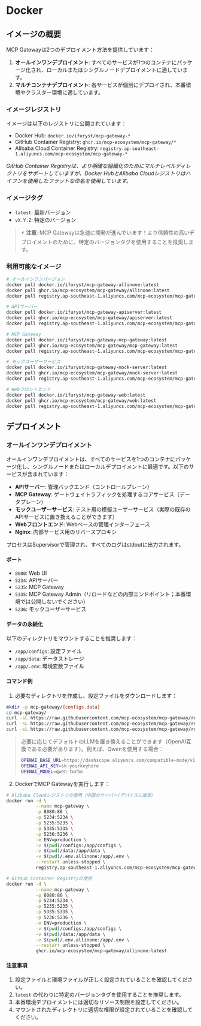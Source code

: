 # Docker

## イメージの概要

MCP Gatewayは2つのデプロイメント方法を提供しています：
1. **オールインワンデプロイメント**: すべてのサービスが1つのコンテナにパッケージ化され、ローカルまたはシングルノードデプロイメントに適しています。
2. **マルチコンテナデプロイメント**: 各サービスが個別にデプロイされ、本番環境やクラスター環境に適しています。

### イメージレジストリ

イメージは以下のレジストリに公開されています：
- Docker Hub: `docker.io/ifuryst/mcp-gateway-*`
- GitHub Container Registry: `ghcr.io/mcp-ecosystem/mcp-gateway/*`
- Alibaba Cloud Container Registry: `registry.ap-southeast-1.aliyuncs.com/mcp-ecosystem/mcp-gateway-*`

*GitHub Container Registryは、より明確な組織化のためにマルチレベルディレクトリをサポートしていますが、Docker HubとAlibaba Cloudレジストリはハイフンを使用したフラットな命名を使用しています。*

### イメージタグ

- `latest`: 最新バージョン
- `vX.Y.Z`: 特定のバージョン

> ⚡ **注意**: MCP Gatewayは急速に開発が進んでいます！より信頼性の高いデプロイメントのために、特定のバージョンタグを使用することを推奨します。

### 利用可能なイメージ

```bash
# オールインワンバージョン
docker pull docker.io/ifuryst/mcp-gateway-allinone:latest
docker pull ghcr.io/mcp-ecosystem/mcp-gateway/allinone:latest
docker pull registry.ap-southeast-1.aliyuncs.com/mcp-ecosystem/mcp-gateway-allinone:latest

# APIサーバー
docker pull docker.io/ifuryst/mcp-gateway-apiserver:latest
docker pull ghcr.io/mcp-ecosystem/mcp-gateway/apiserver:latest
docker pull registry.ap-southeast-1.aliyuncs.com/mcp-ecosystem/mcp-gateway-apiserver:latest

# MCP Gateway
docker pull docker.io/ifuryst/mcp-gateway-mcp-gateway:latest
docker pull ghcr.io/mcp-ecosystem/mcp-gateway/mcp-gateway:latest
docker pull registry.ap-southeast-1.aliyuncs.com/mcp-ecosystem/mcp-gateway-mcp-gateway:latest

# モックユーザーサービス
docker pull docker.io/ifuryst/mcp-gateway-mock-server:latest
docker pull ghcr.io/mcp-ecosystem/mcp-gateway/mock-server:latest
docker pull registry.ap-southeast-1.aliyuncs.com/mcp-ecosystem/mcp-gateway-mock-server:latest

# Webフロントエンド
docker pull docker.io/ifuryst/mcp-gateway-web:latest
docker pull ghcr.io/mcp-ecosystem/mcp-gateway/web:latest
docker pull registry.ap-southeast-1.aliyuncs.com/mcp-ecosystem/mcp-gateway-web:latest
```

## デプロイメント

### オールインワンデプロイメント

オールインワンデプロイメントは、すべてのサービスを1つのコンテナにパッケージ化し、シングルノードまたはローカルデプロイメントに最適です。以下のサービスが含まれています：
- **APIサーバー**: 管理バックエンド（コントロールプレーン）
- **MCP Gateway**: ゲートウェイトラフィックを処理するコアサービス（データプレーン）
- **モックユーザーサービス**: テスト用の模擬ユーザーサービス（実際の既存のAPIサービスに置き換えることができます）
- **Webフロントエンド**: Webベースの管理インターフェース
- **Nginx**: 内部サービス用のリバースプロキシ

プロセスはSupervisorで管理され、すべてのログはstdoutに出力されます。

#### ポート

- `8080`: Web UI
- `5234`: APIサーバー
- `5235`: MCP Gateway
- `5335`: MCP Gateway Admin（リロードなどの内部エンドポイント；本番環境では公開しないでください）
- `5236`: モックユーザーサービス

#### データの永続化

以下のディレクトリをマウントすることを推奨します：
- `/app/configs`: 設定ファイル
- `/app/data`: データストレージ
- `/app/.env`: 環境変数ファイル

#### コマンド例

1. 必要なディレクトリを作成し、設定ファイルをダウンロードします：

```bash
mkdir -p mcp-gateway/{configs,data}
cd mcp-gateway/
curl -sL https://raw.githubusercontent.com/mcp-ecosystem/mcp-gateway/refs/heads/main/configs/apiserver.yaml -o configs/apiserver.yaml
curl -sL https://raw.githubusercontent.com/mcp-ecosystem/mcp-gateway/refs/heads/main/configs/mcp-gateway.yaml -o configs/mcp-gateway.yaml
curl -sL https://raw.githubusercontent.com/mcp-ecosystem/mcp-gateway/refs/heads/main/.env.example -o .env.allinone
```

> 必要に応じてデフォルトのLLMを置き換えることができます（OpenAI互換である必要があります）。例えば、Qwenを使用する場合：
> ```bash
> OPENAI_BASE_URL=https://dashscope.aliyuncs.com/compatible-mode/v1/
> OPENAI_API_KEY=sk-yourkeyhere
> OPENAI_MODEL=qwen-turbo
> ```

2. DockerでMCP Gatewayを実行します：

```bash
# Alibaba Cloudレジストリの使用（中国のサーバー/デバイスに推奨）
docker run -d \
           --name mcp-gateway \
           -p 8080:80 \
           -p 5234:5234 \
           -p 5235:5235 \
           -p 5335:5335 \
           -p 5236:5236 \
           -e ENV=production \
           -v $(pwd)/configs:/app/configs \
           -v $(pwd)/data:/app/data \
           -v $(pwd)/.env.allinone:/app/.env \
           --restart unless-stopped \
           registry.ap-southeast-1.aliyuncs.com/mcp-ecosystem/mcp-gateway-allinone:latest

# GitHub Container Registryの使用
docker run -d \
           --name mcp-gateway \
           -p 8080:80 \
           -p 5234:5234 \
           -p 5235:5235 \
           -p 5335:5335 \
           -p 5236:5236 \
           -e ENV=production \
           -v $(pwd)/configs:/app/configs \
           -v $(pwd)/data:/app/data \
           -v $(pwd)/.env.allinone:/app/.env \
           --restart unless-stopped \
           ghcr.io/mcp-ecosystem/mcp-gateway/allinone:latest
```

#### 注意事項

1. 設定ファイルと環境ファイルが正しく設定されていることを確認してください。
2. `latest` の代わりに特定のバージョンタグを使用することを推奨します。
3. 本番環境デプロイメントには適切なリソース制限を設定してください。
4. マウントされたディレクトリに適切な権限が設定されていることを確認してください。 